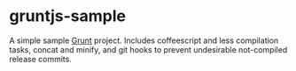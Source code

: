 # gruntjs-sample

A simple sample [Grunt](http://gruntjs.com/) project.
Includes coffeescript and less compilation tasks, concat and minify, and git hooks to prevent undesirable not-compiled release commits.